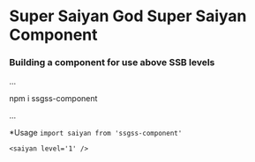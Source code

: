 # Super Saiyan God Super Saiyan Component

### Building a component for use above SSB levels

...

npm i ssgss-component

...

\*Usage
`import saiyan from 'ssgss-component'`

`<saiyan level='1' />`

